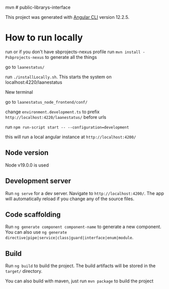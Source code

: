 mvn # public-librarys-interface

This project was generated with [Angular CLI](https://github.com/angular/angular-cli) version 12.2.5.

# How to run locally

run or if you don't have sbprojects-nexus profile run `mvn install -Psbprojects-nexus` to generate all the things

go to `laanestatus/`

run `./installLocally.sh`. This starts the system on localhost:4220/laanestatus

New terminal

go to `laanestatus_node_frontend/conf/`

change `environment.development.ts` to prefix `http://localhost:4220/laanestatus/` before urls

run `npm run-script start -- --configuration=development`

this will run a local angular instance at `http://localhost:4200/`



## Node version
Node v19.0.0 is used

## Development server

Run `ng serve` for a dev server. Navigate to `http://localhost:4200/`. The app will automatically reload if you change any of the source files.

## Code scaffolding

Run `ng generate component component-name` to generate a new component. You can also use `ng generate directive|pipe|service|class|guard|interface|enum|module`.

## Build

Run `ng build` to build the project. The build artifacts will be stored in the `target/` directory.

You can also build with maven, just run `mvn package` to build the project


